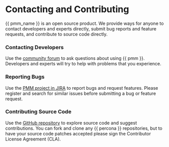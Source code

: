 # Contacting and Contributing

{{ pmm_name }} is an open source product.  We provide ways for anyone to contact
developers and experts directly, submit bug reports and feature requests, and
contribute to source code directly.

### Contacting Developers

Use the [community forum](https://www.percona.com/forums/questions-discussions/percona-monitoring-and-management) to ask questions about using {{ pmm }}.  Developers and
experts will try to help with problems that you experience.

### Reporting Bugs

Use the [PMM project in JIRA](https://jira.percona.com/projects/PMM) to report bugs and request features.  Please
register and search for similar issues before submitting a bug or feature
request.

### Contributing Source Code

Use the [GitHub repository](https://github.com/percona/pmm) to explore source code and suggest contributions.
You can fork and clone any {{ percona }} repositories, but to have your source code
patches accepted please sign the Contributor License Agreement (CLA).
